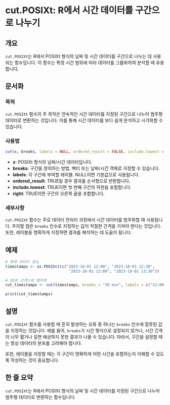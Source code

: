 <!--
Meta Description: # cut.POSIXt: R에서 시간 데이터를 구간으로 나누기 ## 개요 `cut.POSIXt`는 R에서 POSIXt 형식의 날짜 및 시간 데이터를 구간으로 나누는 데 사용되는 함수입니다. 이 함수는 특정 시간 범위에 따라 데이터를 그룹화하여 분석할 때 유용합니다. #...
Meta Keywords: posixt, cut, 데이터를, breaks, 구간으로
-->

# cut.POSIXt: R에서 시간 데이터를 구간으로 나누기

## 개요
`cut.POSIXt`는 R에서 POSIXt 형식의 날짜 및 시간 데이터를 구간으로 나누는 데 사용되는 함수입니다. 이 함수는 특정 시간 범위에 따라 데이터를 그룹화하여 분석할 때 유용합니다.

## 문서화
### 목적
`cut.POSIXt` 함수의 주 목적은 연속적인 시간 데이터를 지정된 구간으로 나누어 범주형 데이터로 변환하는 것입니다. 이를 통해 시간 데이터를 보다 쉽게 분석하고 시각화할 수 있습니다.

### 사용법
```R
cut(x, breaks, labels = NULL, ordered_result = FALSE, include.lowest = FALSE, right = TRUE, ...)
```
- **x**: POSIXt 형식의 날짜/시간 데이터입니다.
- **breaks**: 구간을 정의하는 방법. 벡터 또는 날짜/시간 객체로 지정할 수 있습니다.
- **labels**: 각 구간에 부여할 레이블. NULL이면 기본값으로 사용됩니다.
- **ordered_result**: TRUE일 경우 결과를 순서형으로 반환합니다.
- **include.lowest**: TRUE이면 첫 번째 구간의 하한을 포함합니다.
- **right**: TRUE이면 구간의 오른쪽 끝을 포함합니다.

### 세부사항
`cut.POSIXt` 함수는 주로 데이터 전처리 과정에서 시간 데이터를 범주화할 때 사용됩니다. 주의할 점은 `breaks` 인수로 지정하는 값이 적절한 간격을 가져야 한다는 것입니다. 또한, 레이블을 명확하게 지정하면 결과를 해석하는 데 도움이 됩니다.

## 예제
```R
# 예제 데이터 생성
timestamps <- as.POSIXct(c("2023-10-01 12:00", "2023-10-01 12:30", 
                            "2023-10-01 13:00", "2023-10-01 13:30"))

# 30분 간격으로 범주화
cut_timestamps <- cut(timestamps, breaks = "30 min", labels = c("12:00-12:30", "12:30-13:00", "13:00-13:30"))

print(cut_timestamps)
```

## 설명
`cut.POSIXt` 함수를 사용할 때 흔히 발생하는 오류 중 하나는 `breaks` 인수에 잘못된 값을 지정하는 것입니다. 예를 들어, `breaks`가 시간 형식으로 설정되지 않거나, 시간 간격이 너무 짧거나 길면 예상하지 못한 결과가 나올 수 있습니다. 따라서, 구간을 설정할 때는 항상 데이터의 분포를 고려해야 합니다. 

또한, 레이블을 지정할 때는 각 구간이 명확하게 어떤 시간을 포함하는지 이해할 수 있도록 작성하는 것이 중요합니다.

## 한 줄 요약
`cut.POSIXt`는 R에서 POSIXt 형식의 날짜 및 시간 데이터를 지정된 구간으로 나누어 범주형 데이터로 변환하는 함수입니다.